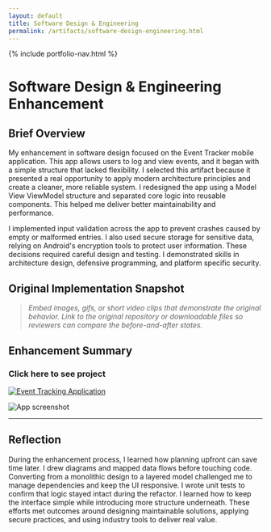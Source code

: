 ```yaml
---
layout: default
title: Software Design & Engineering
permalink: /artifacts/software-design-engineering.html
---
```


{% include portfolio-nav.html %}

# Software Design & Engineering Enhancement


## Brief Overview

My enhancement in software design focused on the Event Tracker mobile application. This app allows users to log and view events, and it began with a simple structure that lacked flexibility. I selected this artifact because it presented a real opportunity to apply modern architecture principles and create a cleaner, more reliable system. I redesigned the app using a Model View ViewModel structure and separated core logic into reusable components. This helped me deliver better maintainability and performance.

I implemented input validation across the app to prevent crashes caused by empty or malformed entries. I also used secure storage for sensitive data, relying on Android's encryption tools to protect user information. These decisions required careful design and testing. I demonstrated skills in architecture design, defensive programming, and platform specific security.

## Original Implementation Snapshot

> _Embed images, gifs, or short video clips that demonstrate the original behavior. Link to the original repository or downloadable files so reviewers can compare the before-and-after states._

## Enhancement Summary

### Click here to see project
[![Event Tracking Application](https://img.shields.io/badge/GitHub-Event%20Tracking%20Application-181717?logo=github&logoColor=white&style=for-the-badge)](https://github.com/CrisxEsc/Event-Tracking-Application)


![App screenshot](https://crisxesco.github.io/assets/App.png)

---
## Reflection

During the enhancement process, I learned how planning upfront can save time later. I drew diagrams and mapped data flows before touching code. Converting from a monolithic design to a layered model challenged me to manage dependencies and keep the UI responsive. I wrote unit tests to confirm that logic stayed intact during the refactor. I learned how to keep the interface simple while introducing more structure underneath. These efforts met outcomes around designing maintainable solutions, applying secure practices, and using industry tools to deliver real value.

